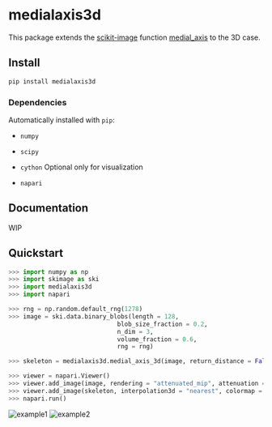 # medialaxis3d

This package extends the [scikit-image](https://scikit-image.org/) function [medial_axis](https://scikit-image.org/docs/stable/api/skimage.morphology.html#skimage.morphology.medial_axis)
to the 3D case.

## Install

```bash
pip install medialaxis3d
```

### Dependencies
Automatically installed with `pip`:

- `numpy`
- `scipy`
- `cython`
Optional only for visualization

- `napari`

## Documentation 

WIP

## Quickstart

```Python
>>> import numpy as np
>>> import skimage as ski
>>> import medialaxis3d
>>> import napari

>>> rng = np.random.default_rng(1278)
>>> image = ski.data.binary_blobs(length = 128,
                              blob_size_fraction = 0.2,
                              n_dim = 3,
                              volume_fraction = 0.6,
                              rng = rng)

>>> skeleton = medialaxis3d.medial_axis_3d(image, return_distance = False, size = 8, rng = rng)

>>> viewer = napari.Viewer()
>>> viewer.add_image(image, rendering = "attenuated_mip", attenuation = 0.5, scale = [1, 1, 1])
>>> viewer.add_image(skeleton, interpolation3d = "nearest", colormap = "magenta", scale = [1, 1, 1])
>>> napari.run()
```

![example1](example_nodist1.png "title-1") ![example2](example_nodist2.png "title-2")
